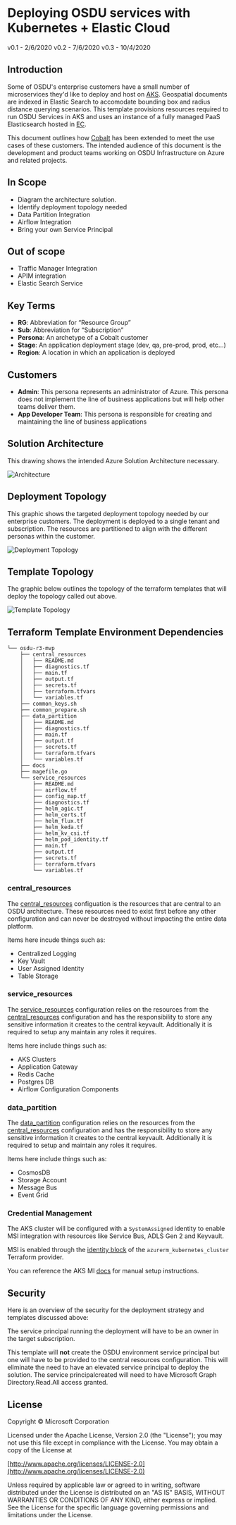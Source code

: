 # Deploying OSDU services with Kubernetes + Elastic Cloud

v0.1 - 2/6/2020
v0.2 - 7/6/2020
v0.3 - 10/4/2020

## Introduction

Some of OSDU's enterprise customers have a small number of microservices they'd like to deploy and host on [AKS](https://docs.microsoft.com/en-us/azure/aks/). Geospatial documents are indexed in Elastic Search to accomodate bounding box and radius distance querying scenarios. This template provisions resources required to run OSDU Services in AKS and uses an instance of a fully managed PaaS Elasticsearch hosted in [EC](https://www.elastic.co/cloud/).

This document outlines how [Cobalt](https://github.com/microsoft/cobalt) has been extended to meet the use cases of these customers. The intended audience of this document is the development and product teams working on OSDU Infrastructure on Azure and related projects.

## In Scope

- Diagram the architecture solution.
- Identify deployment topology needed
- Data Partition Integration
- Airflow Integration
- Bring your own Service Principal

## Out of scope

- Traffic Manager Integration
- APIM integration
- Elastic Search Service

## Key Terms

- **RG**: Abbreviation for “Resource Group”
- **Sub**: Abbreviation for “Subscription”
- **Persona**: An archetype of a Cobalt customer
- **Stage**: An application deployment stage (dev, qa, pre-prod, prod, etc...)
- **Region**: A location in which an application is deployed


## Customers

- **Admin**: This persona represents an administrator of Azure. This persona does not implement the line of business applications but will help other teams deliver them.
- **App Developer Team**: This persona is responsible for creating and maintaining the line of business applications

## Solution Architecture

This drawing shows the intended Azure Solution Architecture necessary.

![Architecture](images/architecture.png "Architecture")

## Deployment Topology

This graphic shows the targeted deployment topology needed by our enterprise customers. The deployment is deployed to a single tenant and subscription. The resources are partitioned to align with the different personas within the customer.

![Deployment Topology](images/topology.png "Deployment Topology")

## Template Topology

The graphic below outlines the topology of the terraform templates that will deploy the topology called out above.

![Template Topology](images/template.png "Template Topology")

## Terraform Template Environment Dependencies

```
└── osdu-r3-mvp
    ├── central_resources
    │   ├── README.md
    │   ├── diagnostics.tf
    │   ├── main.tf
    │   ├── output.tf
    │   ├── secrets.tf
    │   ├── terraform.tfvars
    │   └── variables.tf
    ├── common_keys.sh
    ├── common_prepare.sh
    ├── data_partition
    │   ├── README.md
    │   ├── diagnostics.tf
    │   ├── main.tf
    │   ├── output.tf
    │   ├── secrets.tf
    │   ├── terraform.tfvars
    │   └── variables.tf
    ├── docs
    ├── magefile.go
    └── service_resources
        ├── README.md
        ├── airflow.tf
        ├── config_map.tf
        ├── diagnostics.tf
        ├── helm_agic.tf
        ├── helm_certs.tf
        ├── helm_flux.tf
        ├── helm_keda.tf
        ├── helm_kv_csi.tf
        ├── helm_pod_identity.tf
        ├── main.tf
        ├── output.tf
        ├── secrets.tf
        ├── terraform.tfvars
        └── variables.tf
```

### central_resources

The [central_resources](../infra/templates/osdu-r3-mvp/central_resources/main.tf) configuation is the resources that are central to an OSDU architecture. These resources need to exist first before any other configuration and can never be destroyed without impacting the entire data platform.

Items here incude things such as:
- Centralized Logging
- Key Vault
- User Assigned Identity
- Table Storage


### service_resources

The [service_resources](../infra/templates/osdu-r3-mvp/service_resources/main.tf) configuration relies on the resources from the [central_resources](../infra/templates/osdu-r3-mvp/central_resources/main.tf) configuration and has the responsibility to store any sensitive information it creates to the central keyvault.  Additionally it is required to setup any maintain any roles it requires.

Items here include things such as:
- AKS Clusters
- Application Gateway
- Redis Cache
- Postgres DB
- Airflow Configuration Components



### data_partition

The [data_partition](../infra/templates/osdu-r3-mvp/data_partition/main.tf) configuration relies on the resources from the [central_resources](../infra/templates/osdu-r3-mvp/data_partition/main.tf) configuration and has the responsibility to store any sensitive information it creates to the central keyvault.  Additionally it is required to setup and maintain any roles it requires.

Items here include things such as:
- CosmosDB
- Storage Account
- Message Bus
- Event Grid


### Credential Management

The AKS cluster will be configured with a `SystemAssigned` identity to enable MSI integration with resources like Service Bus, ADLS Gen 2 and Keyvault.

MSI is enabled through the [identity block](https://www.terraform.io/docs/providers/azurerm/r/kubernetes_cluster.html#type-2) of the `azurerm_kubernetes_cluster` Terraform provider.

You can reference the AKS MI [docs](https://docs.microsoft.com/en-us/azure/aks/use-managed-identity) for manual setup instructions.

## Security

Here is an overview of the security for the deployment strategy and templates discussed above:

The service principal running the deployment will have to be an owner in the target subscription.

This template will **not** create the OSDU environment service principal but one will have to be provided to the central resources configuration. This will eliminate the need to have an elevated service principal to deploy the solution. The service principalcreated will need to have Microsoft Graph Directory.Read.All access granted.



## License
Copyright © Microsoft Corporation

Licensed under the Apache License, Version 2.0 (the "License");
you may not use this file except in compliance with the License.
You may obtain a copy of the License at

[http://www.apache.org/licenses/LICENSE-2.0](http://www.apache.org/licenses/LICENSE-2.0)

Unless required by applicable law or agreed to in writing, software
distributed under the License is distributed on an "AS IS" BASIS,
WITHOUT WARRANTIES OR CONDITIONS OF ANY KIND, either express or implied.
See the License for the specific language governing permissions and
limitations under the License.
